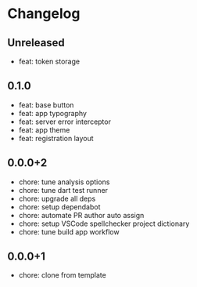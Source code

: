 # Changelog

## Unreleased

* feat: token storage

## 0.1.0

* feat: base button
* feat: app typography
* feat: server error interceptor
* feat: app theme
* feat: registration layout

## 0.0.0+2

* chore: tune analysis options
* chore: tune dart test runner
* chore: upgrade all deps
* chore: setup dependabot
* chore: automate PR author auto assign
* chore: setup VSCode spellchecker project dictionary
* chore: tune build app workflow

## 0.0.0+1

* chore: clone from template
